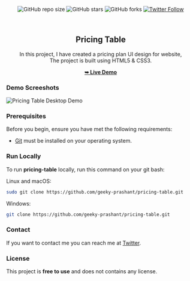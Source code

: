 <div align="center">
  
  ![GitHub repo size](https://img.shields.io/github/repo-size/geeky-prashant/pricing-table)
  ![GitHub stars](https://img.shields.io/github/stars/geeky-prashant/pricing-table?style=social)
  ![GitHub forks](https://img.shields.io/github/forks/geeky-prashant/pricing-table?style=social)
  [![Twitter Follow](https://img.shields.io/twitter/follow/geekyprashant?style=social)](https://twitter.com/intent/follow?screen_name=geekyprashant)
 
  <br />

  <h2 align="center">Pricing Table</h2>
In this project, I have created a pricing plan UI design for website, <br />The project is built using HTML5 & CSS3.

  <a href="https://geeky-prashant.github.io/pricing-table/"><strong>➥ Live Demo</strong></a>

</div>

### Demo Screeshots

![Pricing Table Desktop Demo](./readme-images/Pricing-Table.png "Desktop Demo")

### Prerequisites

Before you begin, ensure you have met the following requirements:

* [Git](https://git-scm.com/downloads "Download Git") must be installed on your operating system.

### Run Locally

To run **pricing-table** locally, run this command on your git bash:

Linux and macOS:

```bash
sudo git clone https://github.com/geeky-prashant/pricing-table.git
```

Windows:

```bash
git clone https://github.com/geeky-prashant/pricing-table.git
```

### Contact

If you want to contact me you can reach me at [Twitter](https://www.twitter.com/geekyprashant).

### License

This project is **free to use** and does not contains any license.
